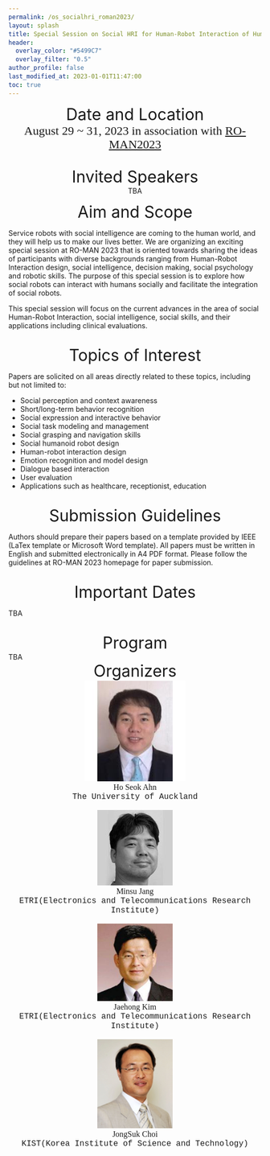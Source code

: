 ```yaml
---
permalink: /os_socialhri_roman2023/
layout: splash
title: Special Session on Social HRI for Human-Robot Interaction of Human-Care Robots (RO-MAN 2023)
header:
  overlay_color: "#5499C7"
  overlay_filter: "0.5"
author_profile: false
last_modified_at: 2023-01-01T11:47:00
toc: true
---
```


<center>

<font size="6">Date and Location</font>
<br/>
<font size="5" face="times">
August 29 ~ 31, 2023 in association with <a href="http://ro-man2023.org/main">RO-MAN2023</a>
</font>
<br/>
<br/>

<font size="6">Invited Speakers</font>
<br/>
TBA
</center>

<center>
<font size="6">Aim and Scope</font>
</center>

Service robots with social intelligence are coming to the human world, and they will help us to make our lives better. We are organizing an exciting special session at RO-MAN 2023 that is oriented towards sharing the ideas of participants with diverse backgrounds ranging from Human-Robot Interaction design, social intelligence, decision making, social psychology and robotic skills. The purpose of this special session is to explore how social robots can interact with humans socially and facilitate the integration of social robots.

This special session will focus on the current advances in the area of social Human-Robot Interaction, social intelligence, social skills, and their applications including clinical evaluations. 

<br/>

<center>
<font size="6">Topics of Interest</font>
</center>

Papers are solicited on all areas directly related to these topics, including but not limited to:

- Social perception and context awareness
- Short/long-term behavior recognition
- Social expression and interactive behavior
- Social task modeling and management
- Social grasping and navigation skills
- Social humanoid robot design
- Human-robot interaction design
- Emotion recognition and model design
- Dialogue based interaction
- User evaluation
- Applications such as healthcare, receptionist, education

<br/>

<center>
<font size="6">Submission Guidelines</font>
</center>

Authors should prepare their papers based on a template provided by IEEE (LaTex template or Microsoft Word template). All papers must be written in English and submitted electronically in A4 PDF format. Please follow the guidelines at RO-MAN 2023 homepage for paper submission.

<br/>

<center>
<font size="6">
Important Dates
</font>
</center>

TBA

<br/>

<center>
<font size="6">
Program
</font>
</center>
TBA
<br/>

<center>
<font size="6">
Organizers
</font>

<br/>

<img src="/assets/images/biggest.jpeg" width="200"/>
<br/>
<font size="3" face="Georgia">Ho Seok Ahn</font><br/>
<font size="3" face="Courier New">The University of Auckland</font>

<br/>
<br/>

<img src="/assets/images/minsujang_grey.jpg" width="150"/>
<br/>
<font size="3" face="Georgia">Minsu Jang</font><br/>
<font size="3" face="Courier New">ETRI(Electronics and Telecommunications Research Institute)</font>

<br/>
<br/>

<img src="/assets/images/0000057314_004.jpg" width="150"/>
<br/>
<font size="3" face="Georgia">Jaehong Kim</font><br/>
<font size="3" face="Courier New">ETRI(Electronics and Telecommunications Research Institute)</font>

<br/>
<br/>

<img src="/assets/images/200807210174_21032704_500744341_l.jpg" width="150"/>
<br/>
<font size="3" face="Georgia">JongSuk Choi</font><br/>
<font size="3" face="Courier New">KIST(Korea Institute of Science and Technology)</font>

</center>